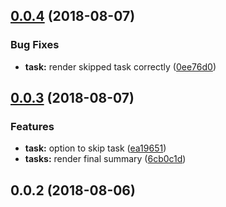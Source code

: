 <a name="0.0.4"></a>
## [0.0.4](https://github.com/hjvedvik/tasks/compare/v0.0.3...v0.0.4) (2018-08-07)


### Bug Fixes

* **task:** render skipped task correctly ([0ee76d0](https://github.com/hjvedvik/tasks/commit/0ee76d0))



<a name="0.0.3"></a>
## [0.0.3](https://github.com/hjvedvik/tasks/compare/v0.0.2...v0.0.3) (2018-08-07)


### Features

* **task:** option to skip task ([ea19651](https://github.com/hjvedvik/tasks/commit/ea19651))
* **tasks:** render final summary ([6cb0c1d](https://github.com/hjvedvik/tasks/commit/6cb0c1d))



<a name="0.0.2"></a>
## 0.0.2 (2018-08-06)



